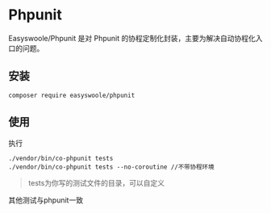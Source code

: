 # Phpunit

Easyswoole/Phpunit 是对 Phpunit 的协程定制化封装，主要为解决自动协程化入口的问题。

## 安装 
```
composer require easyswoole/phpunit
```

## 使用
执行
```
./vendor/bin/co-phpunit tests
./vendor/bin/co-phpunit tests --no-coroutine //不带协程环境

```

> tests为你写的测试文件的目录，可以自定义

其他测试与phpunit一致